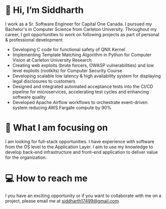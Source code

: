 # 👋 Hi, I’m Siddharth

I work as a Sr. Software Engineer for Capital One Canada.
I pursued my Bachelor's in Computer Science from Carleton University. Throughout my career, I got opportunities to work on following projects as part of personal & professional development

- Developing C code for functional safety of QNX Kernel 
- Implementing Template Matching Algorithm in Python for Computer Vision at Carleton University Research
- Creating web exploits (brute forcers, OWASP vulnerabilities) and low level exploits (rootkits) for Computer Security Course
- Developing scalable low latency & high availability system for displaying legal disclosures to customers
- Designed and integrated automated acceptance tests into the CI/CD pipeline for microservices, accelerating test
cycles and enhancing software quality
- Developed Apache Airflow workflows to orchestrate event-driven system reducing AWS Fargate compute by 90%

# 🎯 What I am focusing on 
I am looking for full-stack opportunities. I have experience with software from the OS level to the Application Layer. I aim to use my knowledge to develop back-end infrastructure and front-end application to deliver value for the organization. 

# 💻 How to reach me 
I you have an exciting opportunity or if you want to collaborate with me on a project, please email me at siddharth17499@gmail.com

<!---
schadha17/schadha17 is a ✨ special ✨ repository because its `README.md` (this file) appears on your GitHub profile.
You can click the Preview link to take a look at your changes.
--->
